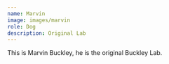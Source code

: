 ```yaml
---
name: Marvin
image: images/marvin
role: Dog
description: Original Lab
---
```


This is Marvin Buckley, he is the original Buckley Lab. 

